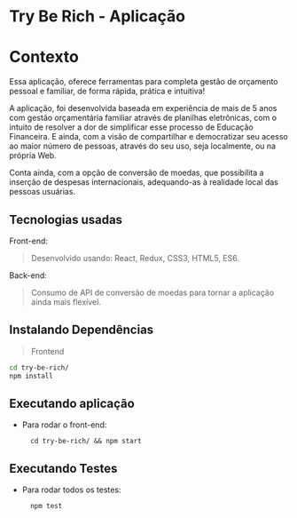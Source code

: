 # Try Be Rich - Aplicação

# Contexto
Essa aplicação, oferece ferramentas para completa gestão de orçamento pessoal e familiar, de forma rápida, prática e intuitiva!

A aplicação, foi desenvolvida baseada em experiência de mais de 5 anos com gestão orçamentária familiar através de planilhas eletrônicas, com o intuito de resolver a dor de simplificar esse processo de Educação Financeira. E ainda, com a visão de compartilhar e democratizar seu acesso ao maior número de pessoas, através do seu uso, seja localmente, ou na própria Web.

Conta ainda, com a opção de conversão de moedas, que possibilita a inserção de despesas internacionais, adequando-as à realidade local das pessoas usuárias.

## Tecnologias usadas

Front-end:
> Desenvolvido usando: React, Redux, CSS3, HTML5, ES6.

Back-end:
> Consumo de API de conversão de moedas para tornar a aplicação ainda mais flexível.

## Instalando Dependências

> Frontend
```bash
cd try-be-rich/
npm install
``` 
## Executando aplicação

* Para rodar o front-end:

  ```
    cd try-be-rich/ && npm start
  ```

## Executando Testes

* Para rodar todos os testes:

  ```
    npm test
  ```
